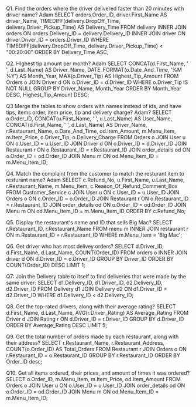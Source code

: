 Q1. Find the orders where the driver delivered faster than 20 minutes with driver name? Adam
SELECT orders.Order_ID, 
    driver.First_Name AS driver_Name,
    TIMEDIFF(delivery.DropOff_Time, delivery.Driver_Pickup_Time) AS Delivery_Time
        FROM delivery
        INNER JOIN orders 
            ON orders.Delivery_ID = delivery.Delivery_ID
                INNER JOIN driver
                ON driver.Driver_ID = orders.Driver_ID
                     WHERE TIMEDIFF(delivery.DropOff_Time, delivery.Driver_Pickup_Time) < "00:20:00"
                        ORDER BY Delivery_Time ASC;

Q2.  HIghest tip amount per month? Adam
SELECT 
    CONCAT(d.First_Name, ' ', d.Last_Name) AS Driver_Name, 
    DATE_FORMAT(o.Date_And_Time, '%M %Y') AS Month_Year, 
    MAX(o.Driver_Tip) AS Highest_Tip_Amount 
        FROM 
        Orders o 
             JOIN Driver d ON o.Driver_ID = d.Driver_ID 
                WHERE 
                o.Driver_Tip IS NOT NULL 
                    GROUP BY 
                    Driver_Name, Month_Year 
                        ORDER BY 
                        Month_Year DESC, 
                        Highest_Tip_Amount DESC;

Q3 Merge the tables to show orders with names instead of ids, and have tips, items order, item price, tip and delivery charge? Adam?
SELECT 
  o.Order_ID, 
  CONCAT(u.First_Name, ' ', u.Last_Name) AS User_Name, 
  CONCAT(d.First_Name, ' ', d.Last_Name) AS Driver_Name, 
  r.Restaurant_Name, 
  o.Date_And_Time, 
  od.Item_Amount, 
  m.Menu_Item, 
  m.Item_Price, 
  o.Driver_Tip, 
  o.Delivery_Charge
    FROM 
    Orders o 
        JOIN User u ON o.User_ID = u.User_ID 
            JOIN Driver d ON o.Driver_ID = d.Driver_ID 
                JOIN Restaurant r ON o.Restaurant_ID = r.Restaurant_ID 
                    JOIN order_details od ON o.Order_ID = od.Order_ID 
                        JOIN Menu m ON od.Menu_Item_ID = m.Menu_Item_ID;



Q4. Match the complaint from the customer to match the resturant item to resturant name? Adam
SELECT c.Refund_No, u.First_Name, u.Last_Name, r.Restaurant_Name, m.Menu_Item, c.Reason_Of_Refund_Comment_Box
    FROM Customer_Service c
        JOIN User u ON c.User_ID = u.User_ID
        JOIN Orders o ON c.Order_ID = o.Order_ID
        JOIN Restaurant r ON o.Restaurant_ID = r.Restaurant_ID
        JOIN order_details od ON o.Order_ID = od.Order_ID
        JOIN Menu m ON od.Menu_Item_ID = m.Menu_Item_ID
            ORDER BY c.Refund_No;

Q5. Display the restaurant's name and ID that sells Big Mac?
SELECT r.Restaurant_ID, r.Restaurant_Name
    FROM menu m
        INNER JOIN restaurant r ON m.Restaurant_ID = r.Restaurant_ID
            WHERE m.Menu_Item = 'Big Mac';

Q6. Get driver who has most delivey orders?
SELECT d.Driver_ID, d.First_Name, d.Last_Name, COUNT(Order_ID)
    FROM orders o
        INNER JOIN driver d 
            ON d.Driver_ID = o.Driver_ID
                GROUP BY Driver_ID
                ORDER BY COUNT(Order_ID) DESC
                LIMIT 1;
                
Q7: Join the Delivery table to itself to find deliveries that were made by the same driver:
SELECT d1.Delivery_ID, d1.Driver_ID, d2.Delivery_ID, d2.Driver_ID
        FROM Delivery d1
            JOIN Delivery d2 ON d1.Driver_ID = d2.Driver_ID
                WHERE d1.Delivery_ID < d2.Delivery_ID;

Q8. Get the top-rated drivers, along with their average rating?
SELECT d.First_Name, d.Last_Name, AVG(r.Driver_Rating) AS Average_Rating
    FROM Driver d
        JOIN Rating r ON d.Driver_ID = r.Driver_ID
            GROUP BY d.Driver_ID
            ORDER BY Average_Rating DESC
            LIMIT 5;

Q9. Get the total number of orders made by each restaurant, along with their address?
SELECT r.Restaurant_Name, r.Restaurant_Address, COUNT(o.Order_ID) AS Total_Orders
    FROM Restaurant r
        JOIN Orders o ON r.Restaurant_ID = o.Restaurant_ID
            GROUP BY r.Restaurant_ID 
            ORDER BY Order_ID desc;

Q10. Get all items ordered, their prices, and amount of times it was ordered?
SELECT o.Order_ID, m.Menu_Item, m.Item_Price, od.Item_Amount
    FROM Orders o
        JOIN User u ON o.User_ID = u.User_ID
        JOIN order_details od ON o.Order_ID = od.Order_ID
        JOIN Menu m ON od.Menu_Item_ID = m.Menu_Item_ID;
